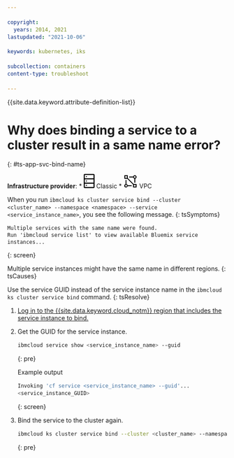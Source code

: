 ```yaml
---

copyright:
  years: 2014, 2021
lastupdated: "2021-10-06"

keywords: kubernetes, iks

subcollection: containers
content-type: troubleshoot

---
```


{{site.data.keyword.attribute-definition-list}}

  

# Why does binding a service to a cluster result in a same name error?
{: #ts-app-svc-bind-name}

**Infrastructure provider**:
    * ![Classic infrastructure provider icon.](images/icon-classic-2.svg) Classic
    * ![VPC infrastructure provider icon.](images/icon-vpc-2.svg) VPC


When you run `ibmcloud ks cluster service bind --cluster <cluster_name> --namespace <namespace> --service <service_instance_name>`, you see the following message.
{: tsSymptoms}

```
Multiple services with the same name were found.
Run 'ibmcloud service list' to view available Bluemix service instances...
```
{: screen}


Multiple service instances might have the same name in different regions.
{: tsCauses}


Use the service GUID instead of the service instance name in the `ibmcloud ks cluster service bind` command.
{: tsResolve}

1. [Log in to the {{site.data.keyword.cloud_notm}} region that includes the service instance to bind.](/docs/containers?topic=containers-regions-and-zones#bluemix_regions)

2. Get the GUID for the service instance.
    ```sh
    ibmcloud service show <service_instance_name> --guid
    ```
    {: pre}

    Example output

    ```sh
    Invoking 'cf service <service_instance_name> --guid'...
    <service_instance_GUID>
    ```
    {: screen}

3. Bind the service to the cluster again.
    ```sh
    ibmcloud ks cluster service bind --cluster <cluster_name> --namespace <namespace> --service <service_instance_GUID>
    ```
    {: pre}










